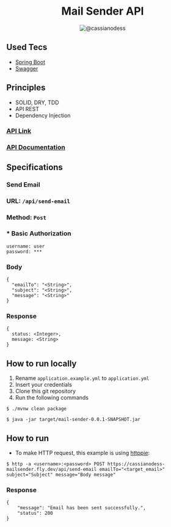 <h1 align="center">
Mail Sender API
</h1>

<p align="center">
 <img src="https://img.shields.io/static/v1?label=LinkedIn&message=https://www.linkedin.com/in/cassianodess/&color=8257E5&labelColor=000000" alt="@cassianodess" />
</p>

## Used Tecs

* [Spring Boot](https://docs.spring.io/spring-boot/docs/current/reference/htmlsingle/)
* [Swagger](https://swagger.io/solutions/api-documentation/)

## Principles

* SOLID, DRY, TDD
* API REST
* Dependency Injection

### [API Link](https://cassianodess-mailsender.fly.dev/)

### [API Documentation](https://cassianodess-mailsender.fly.dev/swagger-ui.html)

## Specifications

### Send Email

### URL: `/api/send-email`
### Method: `Post`

### * Basic Authorization

```
username: user
password: ***
```

### Body

```
{
  "emailTo": "<String>",
  "subject": "<String>",
  "message": "<String>"
}
```

### Response

```
{
  status: <Integer>,
  message: <String>
}
```

## How to run locally
1. Rename `application.example.yml` to `application.yml`
1. Insert your credentials
1. Clone this git repository
1. Run the following commands

```
$ ./mvnw clean package
```
```
$ java -jar target/mail-sender-0.0.1-SNAPSHOT.jar

```
## How to run

* To make HTTP request, this example is using [httppie](https://httpie.io/cli):

```
$ http -a <username>:<password> POST https://cassianodess-mailsender.fly.dev/api/send-email emailTo="<target_email>" subject="Subject" message="Body message"

```
### Response

```
{
    "message": "Email has been sent successfully.",
    "status": 200
}
```


